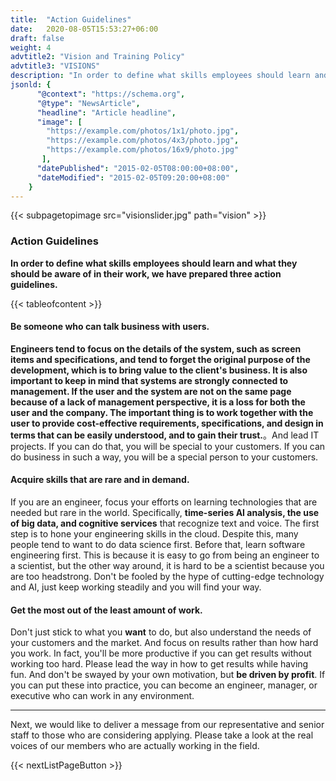 ```yaml
---
title:  "Action Guidelines"
date:   2020-08-05T15:53:27+06:00
draft: false
weight: 4
advtitle2: "Vision and Training Policy"
advtitle3: "VISIONS"
description: "In order to define what skills employees should learn and what they should be aware of in their work, we have prepared three action guidelines."
jsonld: {
      "@context": "https://schema.org",
      "@type": "NewsArticle",
      "headline": "Article headline",
      "image": [
        "https://example.com/photos/1x1/photo.jpg",
        "https://example.com/photos/4x3/photo.jpg",
        "https://example.com/photos/16x9/photo.jpg"
       ],
      "datePublished": "2015-02-05T08:00:00+08:00",
      "dateModified": "2015-02-05T09:20:00+08:00"
    }
---
```

{{< subpagetopimage src="visionslider.jpg" path="vision" >}}

### Action Guidelines

**In order to define what skills employees should learn and what they should be aware of in their work, we have prepared three action guidelines.**

{{< tableofcontent >}}

#### Be someone who can talk business with users.

**Engineers tend to focus on the details of the system, such as screen items and specifications, and tend to forget the original purpose of the development, which is to bring value to the client's business. It is also important to keep in mind that systems are strongly connected to management. If the user and the system are not on the same page because of a lack of management perspective, it is a loss for both the user and the company. The important thing is to work together with the user to provide cost-effective requirements, specifications, and design in terms that can be easily understood, and to gain their trust.**。And lead IT projects. If you can do that, you will be special to your customers. If you can do business in such a way, you will be a special person to your customers.

#### Acquire skills that are rare and in demand.

If you are an engineer, focus your efforts on learning technologies that are needed but rare in the world. Specifically, **time-series AI analysis, the use of big data, and cognitive services** that recognize text and voice. The first step is to hone your engineering skills in the cloud. Despite this, many people tend to want to do data science first. Before that, learn software engineering first. This is because it is easy to go from being an engineer to a scientist, but the other way around, it is hard to be a scientist because you are too headstrong. Don't be fooled by the hype of cutting-edge technology and AI, just keep working steadily and you will find your way.

#### Get the most out of the least amount of work.

Don't just stick to what you **want** to do, but also understand the needs of your customers and the market. And focus on results rather than how hard you work. In fact, you'll be more productive if you can get results without working too hard. Please lead the way in how to get results while having fun. And don't be swayed by your own motivation, but **be driven by profit**. If you can put these into practice, you can become an engineer, manager, or executive who can work in any environment.

---

Next, we would like to deliver a message from our representative and senior staff to those who are considering applying. Please take a look at the real voices of our members who are actually working in the field. 

{{< nextListPageButton >}}